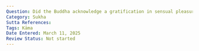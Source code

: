 ```yaml
---
Question: Did the Buddha acknowledge a gratification in sensual pleasures?
Category: Sukha
Sutta References:
Tags: Kāma
Date Entered: March 11, 2025
Review Status: Not started
---
```


